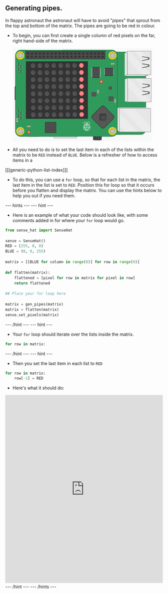 ## Generating pipes.

In flappy astronaut the astronaut will have to avoid "pipes" that sprout from the top and bottom of the matrix. The pipes are going to be red in colour.

- To begin, you can first create a single column of red pixels on the far, right hand-side of the matrix.

	![column](images/SH-1.png)

- All you need to do is to set the last item in each of the lists within the matrix to be `RED` instead of `BLUE`. Below is a refresher of how to access items in a 

[[[generic-python-list-index]]]

- To do this, you can use a `for` loop, so that for each list in the matrix, the last item in the list is set to `RED`. Position this for loop so that it occurs before you flatten and display the matrix. You can use the hints below to help you out if you need them.

--- hints --- --- hint ---
- Here is an example of what your code should look like, with some comments added in for where your `for` loop would go.
```python
from sense_hat import SenseHat

sense = SenseHat()
RED = (255, 0, 0)
BLUE = (0, 0, 255)

matrix = [[BLUE for column in range(8)] for row in range(8)]

def flatten(matrix):
    flattened = [pixel for row in matrix for pixel in row]
    return flattened

## Place your for loop here

matrix = gen_pipes(matrix)    
matrix = flatten(matrix)
sense.set_pixels(matrix)
```
--- /hint --- --- hint ---
- Your `for` loop should iterate over the lists inside the matrix.
```python
for row in matrix:
```
--- /hint --- --- hint ---
- Then you set the last item in each list to `RED`
```python
for row in matrix:
    row[-1] = RED
```
- Here's what it should do:
<iframe src="https://trinket.io/embed/python/55875860f1" width="100%" height="600" frameborder="0" marginwidth="0" marginheight="0" allowfullscreen></iframe>
--- /hint --- --- /hints ---
